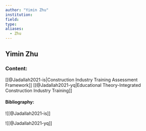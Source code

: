 ```yaml
---
author: "Yimin Zhu"
institution:
field:
type:
aliases:
  - Zhu
---
```


## Yimin Zhu

### Content:
[[@Jadallah2021-is|Construction Industry Training Assessment Framework]]
[[@Jadallah2021-yq|Educational Theory-Integrated Construction Industry Training]]

#### Bibliography:

![[@Jadallah2021-is]]

![[@Jadallah2021-yq]]